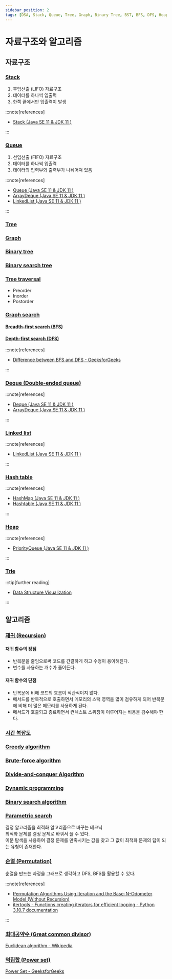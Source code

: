 ```yaml
---
sidebar_position: 2
tags: [DSA, Stack, Queue, Tree, Graph, Binary Tree, BST, BFS, DFS, Heap, Trie, Recursion, Greedy, Brute-force, Divide-and-conquer, DP, Binary Search, Parametric Search]
---
```


# 자료구조와 알고리즘

## 자료구조

### [Stack](https://en.wikipedia.org/wiki/Stack_(abstract_data_type))

1. 후입선출 (LIFO) 자료구조
2. 데이터를 하나씩 입출력
3. 한쪽 끝에서만 입출력이 발생

:::note[references]

- [Stack (Java SE 11 & JDK 11 )](https://docs.oracle.com/en/java/javase/11/docs/api/java.base/java/util/Stack.html)

:::

### [Queue](https://en.wikipedia.org/wiki/Queue_(abstract_data_type))

1. 선입선출 (FIFO) 자료구조
2. 데이터를 하나씩 입출력
3. 데이터의 입력부와 출력부가 나뉘어져 있음

:::note[references]

- [Queue (Java SE 11 & JDK 11 )](https://docs.oracle.com/en/java/javase/11/docs/api/java.base/java/util/Queue.html)
- [ArrayDeque (Java SE 11 & JDK 11 )](https://docs.oracle.com/en/java/javase/11/docs/api/java.base/java/util/ArrayDeque.html)
- [LinkedList (Java SE 11 & JDK 11 )](https://docs.oracle.com/en/java/javase/11/docs/api/java.base/java/util/LinkedList.html)

:::

### [Tree](https://en.wikipedia.org/wiki/Tree_(data_structure))

### [Graph](https://en.wikipedia.org/wiki/Graph_(abstract_data_type))

### [Binary tree](https://en.wikipedia.org/wiki/Binary_tree)

### [Binary search tree](https://en.wikipedia.org/wiki/Binary_search_tree)

### [Tree traversal](https://en.wikipedia.org/wiki/Tree_traversal)

- Preorder
- Inorder
- Postorder

### [Graph search](https://en.wikipedia.org/wiki/Graph_traversal)

#### [Breadth-first search (BFS)](https://en.wikipedia.org/wiki/Breadth-first_search)

#### [Depth-first search (DFS)](https://en.wikipedia.org/wiki/Depth-first_search)

:::note[references]

- [Difference between BFS and DFS - GeeksforGeeks](https://www.geeksforgeeks.org/difference-between-bfs-and-dfs/)

:::

### [Deque (Double-ended queue)](https://en.wikipedia.org/wiki/Double-ended_queue)

:::note[references]

- [Deque (Java SE 11 & JDK 11 )](https://docs.oracle.com/en/java/javase/11/docs/api/java.base/java/util/Deque.html)
- [ArrayDeque (Java SE 11 & JDK 11 )](https://docs.oracle.com/en/java/javase/11/docs/api/java.base/java/util/ArrayDeque.html)

:::

### [Linked list](https://en.wikipedia.org/wiki/Linked_list)

:::note[references]

- [LinkedList (Java SE 11 & JDK 11 )](https://docs.oracle.com/en/java/javase/11/docs/api/java.base/java/util/LinkedList.html)

:::

### [Hash table](https://en.wikipedia.org/wiki/Hash_table)

:::note[references]

- [HashMap (Java SE 11 & JDK 11 )](https://docs.oracle.com/en/java/javase/11/docs/api/java.base/java/util/HashMap.html)
- [Hashtable (Java SE 11 & JDK 11 )](https://docs.oracle.com/en/java/javase/11/docs/api/java.base/java/util/Hashtable.html)

:::

### [Heap](https://en.wikipedia.org/wiki/Heap_(data_structure))

:::note[references]

- [PriorityQueue (Java SE 11 & JDK 11 )](https://docs.oracle.com/en/java/javase/11/docs/api/java.base/java/util/PriorityQueue.html)

:::

### [Trie](https://en.wikipedia.org/wiki/Trie)

:::tip[further reading]

- [Data Structure Visualization](https://www.cs.usfca.edu/~galles/visualization/Algorithms.html)

:::

## 알고리즘

### [재귀 (Recursion)](https://en.wikipedia.org/wiki/Recursion_(computer_science))

#### 재귀 함수의 장점

- 반복문을 줄임으로써 코드를 간결하게 하고 수정이 용이해진다.
- 변수를 사용하는 개수가 줄어든다.

#### 재귀 함수의 단점

- 반복문에 비해 코드의 흐름이 직관적이지 않다.
- 메서드를 반복적으로 호출하면서 메모리의 스택 영역을 많이 점유하게 되어 반복문에 비해 더 많은 메모리를 사용하게 된다.
- 메서드가 호출되고 종료하면서 컨텍스트 스위칭이 이루어지는 비용을 감수해야 한다.

### [시간 복잡도](https://en.wikipedia.org/wiki/Time_complexity)

### [Greedy algorithm](https://en.wikipedia.org/wiki/Greedy_algorithm)

### [Brute-force algorithm](https://en.wikipedia.org/wiki/Brute-force_search)

### [Divide-and-conquer Algorithm](https://en.wikipedia.org/wiki/Divide-and-conquer_algorithm)

### [Dynamic programming](https://en.wikipedia.org/wiki/Dynamic_programming)

### [Binary search algorithm](https://en.wikipedia.org/wiki/Binary_search_algorithm)

### [Parametric search](https://en.wikipedia.org/wiki/Parametric_search)

결정 알고리즘을 최적화 알고리즘으로 바꾸는 테크닉  
최적화 문제를 결정 문제로 바꿔서 풀 수 있다.  
이분 탐색을 사용하여 결정 문제를 만족시키는 값을 찾고 그 값이 최적화 문제의 답이 되는 유형이 존재한다.

### [순열 (Permutation)](https://en.wikipedia.org/wiki/Permutation)

순열을 만드는 과정을 그래프로 생각하고 DFS, BFS를 활용할 수 있다.

:::note[references]

- [Permutation Algorithms Using Iteration and the Base-N-Odometer Model (Without Recursion)](https://www.quickperm.org/quickperm.html)
- [itertools - Functions creating iterators for efficient looping - Python 3.10.7 documentation](https://docs.python.org/3/library/itertools.html)

:::

### [최대공약수 (Great common divisor)](https://en.wikipedia.org/wiki/Greatest_common_divisor)

[Euclidean algorithm - Wikipedia](https://en.wikipedia.org/wiki/Euclidean_algorithm)

### [멱집합 (Power set)](https://en.wikipedia.org/wiki/Power_set)

[Power Set - GeeksforGeeks](https://www.geeksforgeeks.org/power-set/)
